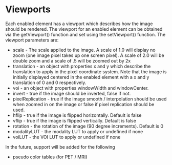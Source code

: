 # Viewports

Each enabled element has a viewport which describes how the image should be rendered.  The viewport for an enabled element can be obtained via the getViewport() function and set using the setViewport() function.  The viewport parameters are:

* scale - The scale applied to the image.  A scale of 1.0 will display no zoom (one image pixel takes up one screen pixel). A scale of 2.0 will be double zoom and a scale of .5 will be zoomed out by 2x
* translation - an object with properties x and y which describe the translation to apply in the pixel coordinate system.  Note that the image is initially displayed centered in the enabled element with a x and y translation of 0 and 0 respectively.
* voi - an object with properties windowWidth and windowCenter.
* invert - true if the image should be inverted, false if not.
* pixelReplication - true if the image smooth / interpolation should be used when zoomed in on the image or false if pixel replication should be used.
* hflip - true if the image is flipped horizontally.  Default is false
* vflip - true if the image is flipped vertically.  Default is false
* rotation - the rotation of the image (90 degree increments).  Default is 0
* modalityLUT - the modality LUT to apply or undefined if none
* voiLUT - the VOI LUT to apply or undefined if none

In the future, support will be added for the following
* pseudo color tables (for PET / MRI)
